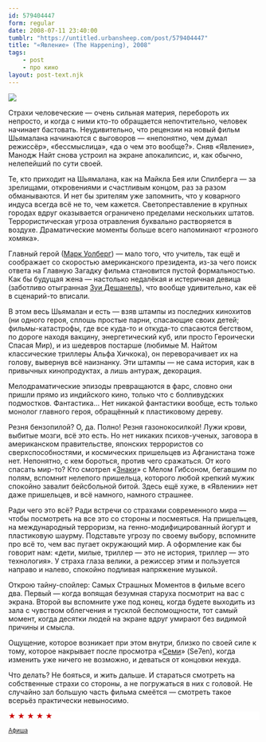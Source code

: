 ```yaml
---
id: 579404447
form: regular
date: 2008-07-11 23:40:00
tumblr: "https://untitled.urbansheep.com/post/579404447"
title: "«Явление» (The Happening), 2008"
tags:
    - post
    - про кино
layout: post-text.njk
---
```


<img src="https://66.media.tumblr.com/tumblr_l2kuuxN3Yi1qz4wzi.jpg"/><p>Страхи человеческие — очень сильная материя, перебороть их непросто, и когда с ними кто-то обращается непочтительно, человек начинает бастовать. Неудивительно, что рецензии на новый фильм Шьямалана начинаются с выговоров — «непонятно, чем думал режиссёр», «бессмыслица», «да о чем это вообще?». Сняв «Явление», Манодж Найт снова устроил на экране апокалипсис, и, как обычно, нелепейший по сути своей.</p>

<!-- more -->

<p>Те, кто приходит на Шьямалана, как на Майкла Бея или Спилберга — за зрелищами, откровениями и счастливым концом, раз за разом обманываются. И нет бы зрителям уже запомнить, что у коварного индуса всегда всё не то, чем кажется. Светопреставление в крупных городах вдруг оказывается ограничено пределами нескольких штатов. Террористическая угроза отравления буквально растворяется в воздухе. Драматические моменты больше всего напоминают «грозного хомяка».</p>

<p>Главный герой (<a href="http://www.afisha.ru/people/282740/">Марк Уолберг</a>) — мало того, что учитель, так ещё и соображает со скоростью американского президента, из-за чего поиск ответа на Главную Загадку фильма становится пустой формальностью. Как бы будущая жена — настолько недалёкая и истеричная девица (заботливо отыгранная <a href="http://www.afisha.ru/people/278011/">Зуи Дешанель</a>), что вообще удивительно, как её в сценарий-то вписали.</p>

<p>В этом весь Шьямалан и есть — взяв штампы из последних кинохитов (ни одного героя, сплошь простые парни, спасающие своих детей; фильмы-катастрофы, где все куда-то и откуда-то спасаются бегством, по дороге находя вакцину, энергетический куб, или просто Героически Спасая Мир), и из шедевров постарше (любимые М. Найтом классические триллеры Альфа Хичкока), он переворачивает их на голову, вывернув всё наизнанку. Эти штампы — не сама история, как в привычных кинопродуктах, а лишь антураж, декорация.</p>

<p>Мелодраматические эпизоды превращаются в фарс, словно они пришли прямо из индийского кино, только что с болливудских подмостков. Фантастика&hellip; Нет никакой фантастики вообще, есть только монолог главного героя, обращённый к пластиковому дереву.</p>

<p>Резня бензопилой? О, да. Полно! Резня газонокосилкой! Лужи крови, выбитые мозги, всё это есть. Но нет никаких психов-ученых, заговора в американском правительстве, японских террористов со сверхспособностями, и космических пришельцев из Афганистана тоже нет. Непонятно, с кем бороться, против чего сражаться. От кого спасать мир-то? Кто смотрел «<a href="http://www.afisha.ru/movie/170534/">Знаки</a>» с Мелом Гибсоном, бегавшим по полям, вспомнит нелепого пришельца, которого любой крепкий мужик спокойно завалит бейсбольной битой. Здесь ещё хуже, в «Явлении» нет даже пришельцев, и всё намного, намного страшнее.</p>

<p>Ради чего это всё? Ради встречи со страхами современного мира — чтобы посмотреть на все это со стороны и посмеяться. На пришельцев, на международный терроризм, на генно-модифицированный йогурт и пластиковую шаурму. Подставьте угрозу по своему выбору, вспомните про всё то, чем вас пугает окружающий мир. А оформление как бы говорит нам: «дети, милые, триллер — это не история, триллер — это технология». У страха глаза велики, а режиссер этим и пользуется направо и налево, спокойно подливая напряжение музыкой.</p>

<p>Открою тайну-спойлер: Самых Страшных Моментов в  фильме всего два. Первый — когда вопящая безумная старуха посмотрит на вас с экрана. Второй вы вспомните уже под конец, когда будете выходить из зала с чувством облегчения и тусклой беспомощности, тот самый момент, когда десятки людей на экране вдруг умирают без видимой причины и смысла.</p>

<p>Ощущение, которое возникает при этом внутри, близко по своей силе к тому, которое накрывает после просмотра «<a href="http://www.afisha.ru/movie/170328/">Семи</a>» (Se7en), когда изменить уже ничего не возможно, и деваться от концовки некуда.</p>

<p>Что делать? Не бояться, и жить дальше. И стараться смотреть на собственные страхи со стороны, а не погружаться в них с головой. Не случайно зал большую часть фильма смеётся — смотреть такое всерьёз практически невыносимо.</p>

<p style="color:#c00;background:#fff;">★ ★ ★ ★ ★</p>

<p><small><a href="http://www.afisha.ru/movie/181142/review/226488/">Афиша</a></small></p>

